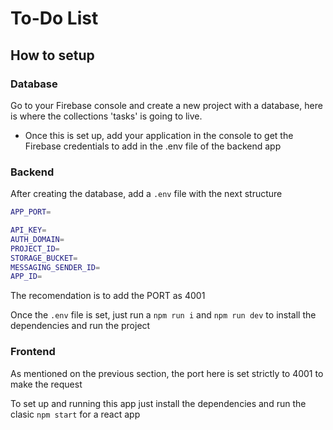 # To-Do List

## How to setup

### Database

Go to your Firebase console and create a new project with a database, here is where the collections 'tasks' is going to live.

- Once this is set up, add your application in the console to get the Firebase credentials to add in the .env file of the backend app

### Backend

After creating the database, add a `.env` file with the next structure

```bash
APP_PORT=

API_KEY=
AUTH_DOMAIN=
PROJECT_ID=
STORAGE_BUCKET=
MESSAGING_SENDER_ID=
APP_ID=
```

The recomendation is to add the PORT as 4001

Once the `.env` file is set, just run a `npm run i` and `npm run dev` to install the dependencies and run the project

### Frontend

As mentioned on the previous section, the port here is set strictly to 4001 to make the request

To set up and running this app just install the dependencies and run the clasic `npm start` for a react app
